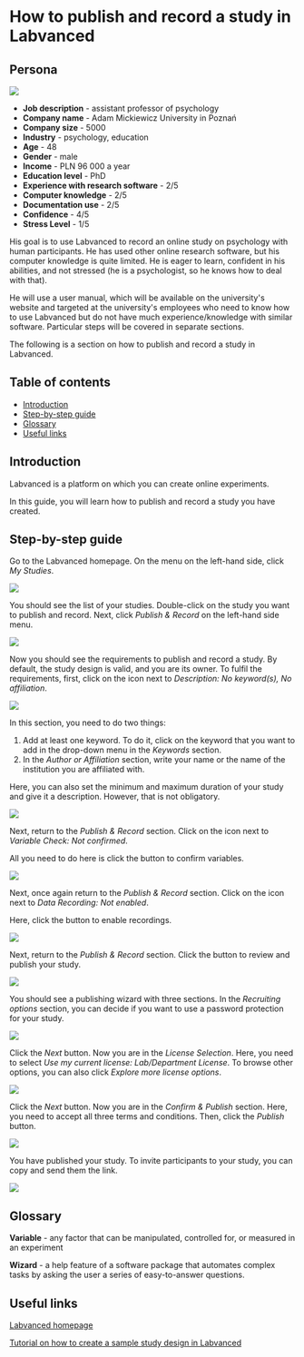 # How to publish and record a study in Labvanced

## Persona

![](images/persona5.png)


* **Job description** - assistant professor of psychology
* **Company name** - Adam Mickiewicz University in Poznań
* **Company size** - 5000
* **Industry** - psychology, education
* **Age** - 48
* **Gender** - male
* **Income** - PLN 96 000 a year
* **Education level** - PhD
* **Experience with research software** - 2/5
* **Computer knowledge** - 2/5
* **Documentation use** - 2/5
* **Confidence** - 4/5
* **Stress Level** - 1/5

His goal is to use Labvanced to record an online study on psychology with human participants. He has used other online research software, but his computer knowledge is quite limited. He is eager to learn, confident in his abilities, and not stressed (he is a psychologist, so he knows how to deal with that).

He will use a user manual, which will be available on the university's website and targeted at the university's employees who need to know how to use Labvanced but do not have much experience/knowledge with similar software. Particular steps will be covered in separate sections.

The following is a section on how to publish and record a study in Labvanced.

## Table of contents
  - [Introduction](#introduction)
  - [Step-by-step guide](#step-by-step-guide)
  - [Glossary](#glossary)
  - [Useful links](#useful-links)

## Introduction

Labvanced is a platform on which you can create online experiments.

In this guide, you will learn how to publish and record a study you have created.

## Step-by-step guide

Go to the Labvanced homepage. On the menu on the left-hand side, click *My Studies*.

![](images/1001.png)

You should see the list of your studies. Double-click on the study you want to publish and record. Next, click *Publish & Record* on the left-hand side menu.

![](images/3.png)

Now you should see the requirements to publish and record a study. By default, the study design is valid, and you are its owner. To fulfil the requirements, first, click on the icon next to *Description: No keyword(s), No affiliation*.

![](images/43.png)

In this section, you need to do two things:
1. Add at least one keyword. To do it, click on the keyword that you want to add in the drop-down menu in the *Keywords* section.
2. In the *Author or Affiliation* section, write your name or the name of the institution you are affiliated with.

Here, you can also set the minimum and maximum duration of your study and give it a description. However, that is not obligatory.

![](images/51515.png)

Next, return to the *Publish & Record* section. Click on the icon next to *Variable Check: Not confirmed*.

All you need to do here is click the button to confirm variables.

![](images/77.png)

Next, once again return to the *Publish & Record* section. Click on the icon next to *Data Recording: Not enabled*.

Here, click the button to enable recordings. 

![](images/333.png)

Next, return to the *Publish & Record* section. Click the button to review and publish your study.

![](images/111.png)

You should see a publishing wizard with three sections. In the *Recruiting options* section, you can decide if you want to use a password protection for your study.

![](images/12.png)

Click the *Next* button. Now you are in the *License Selection*. Here, you need to select *Use my current license: Lab/Department License*. To browse other options, you can also click *Explore more license options*.

![](images/13.png)

Click the *Next* button. Now you are in the *Confirm & Publish* section. Here, you need to accept all three terms and conditions. Then, click the *Publish* button.

![](images/14.png)

You have published your study. To invite participants to your study, you can copy and send them the link. 

![](images/1212.png)

## Glossary

**Variable** - any factor that can be manipulated, controlled for, or measured in an experiment

**Wizard** - a help feature of a software package that automates complex tasks by asking the user a series of easy-to-answer questions.

## Useful links

[Labvanced homepage](https://www.labvanced.com/)

[Tutorial on how to create a sample study design in Labvanced](https://www.youtube.com/watch?v=E6G3ZI9JKBQ)

















